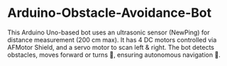 # Arduino-Obstacle-Avoidance-Bot
This Arduino Uno-based bot uses an ultrasonic sensor (NewPing) for distance measurement (200 cm max). It has 4 DC motors controlled via AFMotor Shield, and a servo motor to scan left &amp; right. The bot detects obstacles, moves forward or turns 🏁, ensuring autonomous navigation 🚀.
